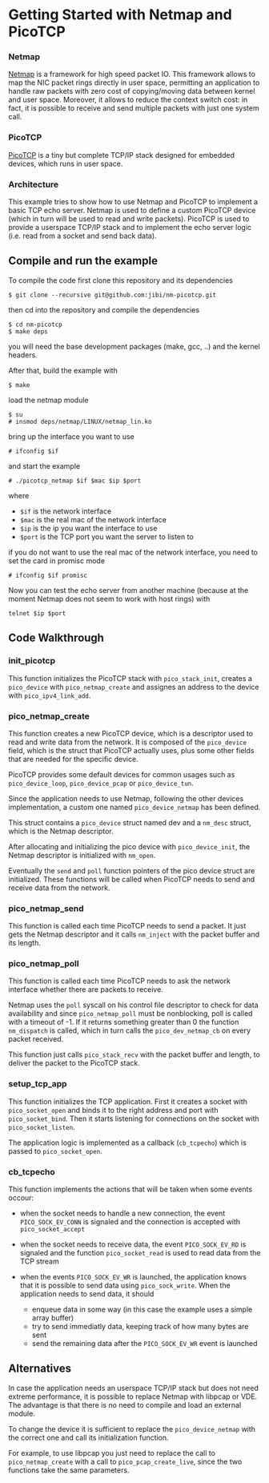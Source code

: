 # Getting Started with Netmap and PicoTCP

### Netmap
[Netmap](http://info.iet.unipi.it/~luigi/netmap/) is a framework for high speed
packet IO.
This framework allows to map the NIC packet rings directly in user space,
permitting an application to handle raw packets with zero cost of copying/moving
data between kernel and user space. Moreover, it allows to reduce the context
switch cost: in fact, it is possible to receive and send multiple packets with
just one system call.

### PicoTCP
[PicoTCP](http://github.com/tass-belgium/picotcp) is a tiny but complete TCP/IP
stack designed for embedded devices, which runs in user space.

### Architecture
This example tries to show how to use Netmap and PicoTCP to implement a basic
TCP echo server. Netmap is used to define a custom PicoTCP device (which in turn
will be used to read and write packets). PicoTCP is used to provide a userspace
TCP/IP stack and to implement the echo server logic (i.e. read from a socket and
send back data).

## Compile and run the example

To compile the code first clone this repository and its dependencies
```
$ git clone --recursive git@github.com:jibi/nm-picotcp.git
```
then cd into the repository and compile the dependencies
```
$ cd nm-picotcp
$ make deps
```
you will need the base development packages (make, gcc, ..) and the kernel headers.

After that, build the example with
```
$ make
```
load the netmap module
```
$ su
# insmod deps/netmap/LINUX/netmap_lin.ko
```
bring up the interface you want to use
```
# ifconfig $if
```
and start the example
```
# ./picotcp_netmap $if $mac $ip $port
```
where

* `$if` is the network interface
* `$mac` is the real mac of the network interface
* `$ip` is the ip you want the interface to use
* `$port` is the TCP port you want the server to listen to

if you do not want to use the real mac of the network interface, you need to set the card in promisc mode
```
# ifconfig $if promisc
```
Now you can test the echo server from another machine (because at the moment
Netmap does not seem to work with host rings) with
```
telnet $ip $port
```

## Code Walkthrough

### init_picotcp
This function initializes the PicoTCP stack with `pico_stack_init`, creates a
`pico_device` with `pico_netmap_create` and assignes an address to the device
with `pico_ipv4_link_add`.

### pico_netmap_create
This function creates a new PicoTCP device, which is a descriptor used to read
and write data from the network. It is composed of the `pico_device` field, which
is the struct that PicoTCP actually uses, plus some other fields that are needed
for the specific device.

PicoTCP provides some default devices for common usages such as
`pico_device_loop`, `pico_device_pcap` or `pico_device_tun`.

Since the application needs to use Netmap, following the other devices
implementation, a custom one named `pico_device_netmap` has been defined.

This struct contains a `pico_device` struct named dev and a `nm_desc` struct, which
is the Netmap descriptor.

After allocating and initializing the pico device with `pico_device_init`, the
Netmap descriptor is initialized with `nm_open`.

Eventually the `send` and `poll` function pointers of the pico device struct
are initialized. These functions will be called when PicoTCP needs to send and
receive data from the network.

### pico_netmap_send
This function is called each time PicoTCP needs to send a packet. It just gets
the Netmap descriptor and it calls `nm_inject` with the packet buffer and its
length.

### pico_netmap_poll
This function is called each time PicoTCP needs to ask the network interface
whether there are packets to receive.

Netmap uses the `poll` syscall on his control file descriptor to check for data
availability and since `pico_netmap_poll` must be nonblocking, poll is called with a
timeout of -1.
If it returns something greater than 0 the function `nm_dispatch`
is called, which in turn calls the `pico_dev_netmap_cb` on every packet received.

This function just calls `pico_stack_recv` with the packet buffer and length, to
deliver the packet to the PicoTCP stack.

### setup_tcp_app
This function initializes the TCP application.
First it creates a socket with `pico_socket_open` and binds it to the right
address and port with `pico_socket_bind`. Then it starts listening for
connections on the socket with `pico_socket_listen`.

The application logic is implemented as a callback (`cb_tcpecho`) which is passed
to `pico_socket_open`.

### cb_tcpecho
This function implements the actions that will be taken when some events occour:

* when the socket needs to handle a new connection, the event `PICO_SOCK_EV_CONN`
  is signaled and the connection is accepted with `pico_socket_accept`

* when the socket needs to receive data, the event `PICO_SOCK_EV_RD` is signaled
  and the function `pico_socket_read` is used to read data from the TCP stream

* when the events `PICO_SOCK_EV_WR` is launched, the application knows that it is
  possible to send data using `pico_sock_write`. When the application needs to
  send data, it should
  * enqueue data in some way (in this case the example uses a simple array buffer)
  * try to send immediatly data, keeping track of how many bytes are sent
  * send the remaining data after the `PICO_SOCK_EV_WR` event is launched

## Alternatives

In case the application needs an userspace TCP/IP stack but does not need extreme
performance, it is possible to replace Netmap with libpcap or VDE. The advantage
is that there is no need to compile and load an external module.

To change the device it is sufficient to replace the `pico_device_netmap` with
the correct one and call its initialization function.

For example, to use libpcap you just need to replace the call to
`pico_netmap_create` with a call to `pico_pcap_create_live`, since the two
functions take the same parameters.
